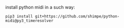 install python midi in a such way:
<br>
```code
pip3 install git+https://github.com/shimpe/python-midi@py3_timeresolver
```